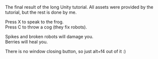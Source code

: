 The final result of the long Unity tutorial. All assets were provided by the tutorial, but the rest is done by me. 

Press X to speak to the frog.  
Press C to throw a cog (they fix robots).

Spikes and broken robots will damage you.  
Berries will heal you.

There is no window closing button, so just alt+f4 out of it :)
